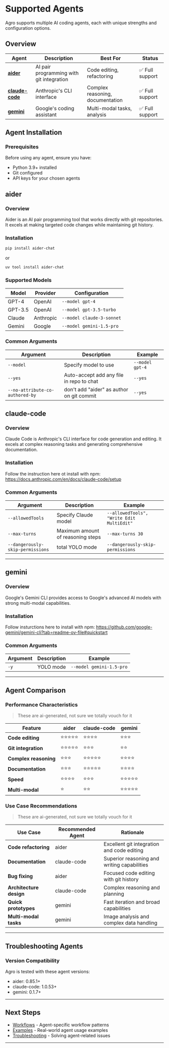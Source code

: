 # Supported Agents

Agro supports multiple AI coding agents, each with unique strengths and configuration options.

## Overview

| Agent | Description | Best For | Status |
|-------|-------------|----------|--------|
| [**aider**](#aider) | AI pair programming with git integration | Code editing, refactoring | ✅ Full support |
| [**claude-code**](#claude-code) | Anthropic's CLI interface | Complex reasoning, documentation | ✅ Full support |
| [**gemini**](#gemini) | Google's coding assistant | Multi-modal tasks, analysis | ✅ Full support |

## Agent Installation

### Prerequisites

Before using any agent, ensure you have:
- Python 3.9+ installed
- Git configured
- API keys for your chosen agents


## aider

### Overview

Aider is an AI pair programming tool that works directly with git repositories. It excels at making targeted code changes while maintaining git history.

### Installation

```bash
pip install aider-chat
```

or 

```bash
uv tool install aider-chat
```

### Supported Models

| Model | Provider | Configuration |
|-------|----------|---------------|
| GPT-4 | OpenAI | `--model gpt-4` |
| GPT-3.5 | OpenAI | `--model gpt-3.5-turbo` |
| Claude | Anthropic | `--model claude-3-sonnet` |
| Gemini | Google | `--model gemini-1.5-pro` |

### Common Arguments

| Argument | Description | Example |
|----------|-------------|---------|
| `--model` | Specify model to use | `--model gpt-4` |
| `--yes` | Auto-accept add any file in repo to chat | `--yes` |
| `--no-attribute-co-authored-by` | don't add "aider" as author on git commit | `--yes` |

## claude-code

### Overview

Claude Code is Anthropic's CLI interface for code generation and editing. It excels at complex reasoning tasks and generating comprehensive documentation.

### Installation

Follow the instruction here ot install with npm: https://docs.anthropic.com/en/docs/claude-code/setup

### Common Arguments

| Argument | Description | Example |
|----------|-------------|---------|
| `--allowedTools` | Specify Claude model | `--allowedTools", "Write Edit MultiEdit"` |
| `--max-turns` | Maximum amount of reasoning steps | `--max-turns 30` |
| `--dangerously-skip-permissions` | total YOLO mode | `--dangerously-skip-permissions` |

---

## gemini

### Overview

Google's Gemini CLI provides access to Google's advanced AI models with strong multi-modal capabilities.

### Installation

Follow insturctions here to install with npm: https://github.com/google-gemini/gemini-cli?tab=readme-ov-file#quickstart


### Common Arguments

| Argument | Description | Example |
|----------|-------------|---------|
| `-y` | YOLO mode | `--model gemini-1.5-pro` |

---

## Agent Comparison

### Performance Characteristics

> These are ai-generated, not sure we totally vouch for it 

| Feature | aider | claude-code | gemini |
|---------|-------|-------------|--------|
| **Code editing** | ⭐⭐⭐⭐⭐ | ⭐⭐⭐⭐ | ⭐⭐⭐ |
| **Git integration** | ⭐⭐⭐⭐⭐ | ⭐⭐⭐ | ⭐⭐ |
| **Complex reasoning** | ⭐⭐⭐ | ⭐⭐⭐⭐⭐ | ⭐⭐⭐⭐ |
| **Documentation** | ⭐⭐⭐ | ⭐⭐⭐⭐⭐ | ⭐⭐⭐⭐ |
| **Speed** | ⭐⭐⭐⭐ | ⭐⭐⭐ | ⭐⭐⭐⭐⭐ |
| **Multi-modal** | ⭐ | ⭐⭐ | ⭐⭐⭐⭐⭐ |

### Use Case Recommendations

> These are ai-generated, not sure we totally vouch for it 

| Use Case | Recommended Agent | Rationale |
|----------|-------------------|-----------|
| **Code refactoring** | aider | Excellent git integration and code editing |
| **Documentation** | claude-code | Superior reasoning and writing capabilities |
| **Bug fixing** | aider | Focused code editing with git history |
| **Architecture design** | claude-code | Complex reasoning and planning |
| **Quick prototypes** | gemini | Fast iteration and broad capabilities |
| **Multi-modal tasks** | gemini | Image analysis and complex data handling |

---

## Troubleshooting Agents



### Version Compatibility

Agro is tested with these agent versions:
- aider: 0.85.1+
- claude-code: 1.0.53+
- gemini: 0.1.7+

---

## Next Steps

- [Workflows](workflows.md) - Agent-specific workflow patterns
- [Examples](examples.md) - Real-world agent usage examples
- [Troubleshooting](troubleshooting.md) - Solving agent-related issues

---

